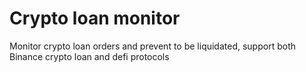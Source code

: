 # Crypto loan monitor

Monitor crypto loan orders and prevent to be liquidated, support both Binance crypto loan and defi protocols